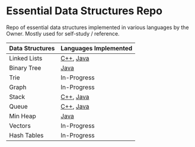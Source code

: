 # Essential Data Structures Repo
Repo of essential data structures implemented in various languages by the Owner. Mostly used for self-study / reference. 


| Data Structures  | Languages Implemented        |
| ---------------  | ---------------  | 
| Linked Lists     | [C++](https://github.com/Ala-Me-Da/EssentialDataStructures/blob/master/Lists/doublyList.cpp), [Java](https://github.com/Ala-Me-Da/EssentialDataStructures/blob/master/Lists/LinkedList.java)|
| Binary Tree      | [Java](https://github.com/Ala-Me-Da/EssentialDataStructures/blob/master/Trees%20%26%20Tries/Trees/Binary%20Tree/BinaryTree.java) |
| Trie             | In-Progress |
| Graph            | In-Progress |
| Stack            | [C++](https://github.com/Ala-Me-Da/EssentialDataStructures/blob/master/Stacks%20%26%20Queues/Stacks/Stack.cpp), [Java](https://github.com/Ala-Me-Da/EssentialDataStructures/blob/master/Stacks%20%26%20Queues/Stacks/Stack.java) |
| Queue            | [C++](https://github.com/Ala-Me-Da/EssentialDataStructures/blob/master/Stacks%20%26%20Queues/Queues/Queue.cpp), [Java](https://github.com/Ala-Me-Da/EssentialDataStructures/blob/master/Stacks%20%26%20Queues/Queues/Queue.java)|  
| Min Heap         | [Java](https://github.com/Ala-Me-Da/EssentialDataStructures/blob/master/Heaps/MinHeap.java) |
| Vectors          | In-Progress |
| Hash Tables      | In-Progress |
